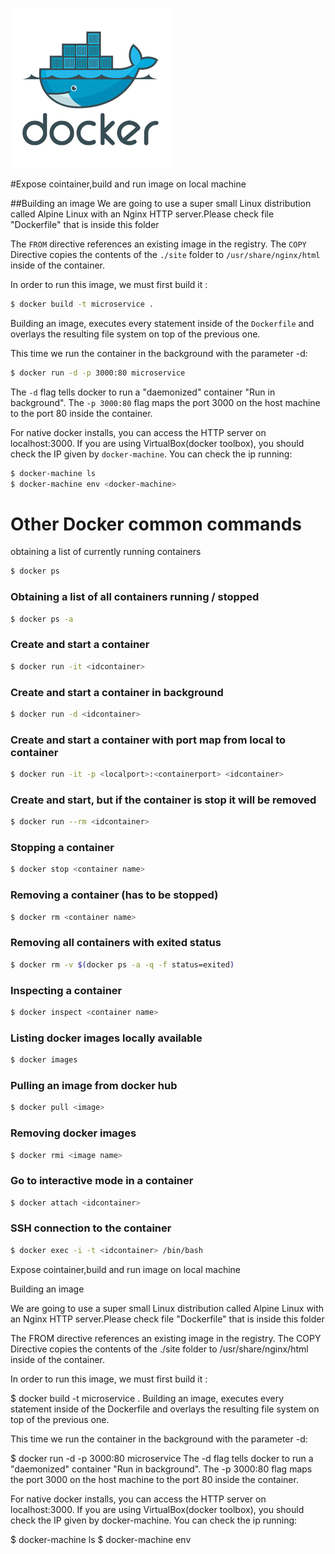 ![scaleconf-deploying-microservices](docker.png)

#Expose cointainer,build and run image on local machine

##Building an image
We are going to use a super small Linux distribution called Alpine Linux with an Nginx HTTP server.Please check file  "Dockerfile" that is inside this folder

The `FROM` directive references an existing image in the registry.
The `COPY` Directive copies the contents of the `./site` folder to `/usr/share/nginx/html` inside of the container.

In order to run this image, we must first build it :

```sh
$ docker build -t microservice .
```

Building an image, executes every statement inside of the `Dockerfile` and overlays the resulting file system on top of the previous one.

This time we run the container in the background with the parameter -d:

```sh
$ docker run -d -p 3000:80 microservice
```

The `-d` flag tells docker to run a "daemonized" container "Run in background".
The `-p 3000:80` flag maps the port 3000 on the host machine to the port 80 inside the container.

For native docker installs, you can access the HTTP server on localhost:3000. If you are using VirtualBox(docker toolbox), you should check the IP given by `docker-machine`. You can check the ip running:

```sh
$ docker-machine ls
$ docker-machine env <docker-machine>
```


# Other Docker common commands 

obtaining a list of currently running containers
```sh
$ docker ps
```

### Obtaining a list of all containers running / stopped
```sh
$ docker ps -a
```

### Create and start a container 
```sh
$ docker run -it <idcontainer>
```

### Create and start a container in background
```sh
$ docker run -d <idcontainer>
```

### Create and start a container with port map from local to container
```sh
$ docker run -it -p <localport>:<containerport> <idcontainer>
```

### Create and start, but if the container is stop it will be removed 
```sh
$ docker run --rm <idcontainer>
```

### Stopping a container
```sh
$ docker stop <container name>
```

### Removing a container (has to be stopped)
```sh
$ docker rm <container name>
```

### Removing all containers with exited status
```sh
$ docker rm -v $(docker ps -a -q -f status=exited)
```

### Inspecting a container
```sh
$ docker inspect <container name>
```

### Listing docker images locally available
```sh
$ docker images
```

### Pulling an image from docker hub
```sh
$ docker pull <image>
```

### Removing docker images
```sh
$ docker rmi <image name>
```

### Go to interactive mode in a container
```sh
$ docker attach <idcontainer>
``` 

### SSH connection to the container
```sh
$ docker exec -i -t <idcontainer> /bin/bash
```

Expose cointainer,build and run image on local machine

Building an image

We are going to use a super small Linux distribution called Alpine Linux with an Nginx HTTP server.Please check file "Dockerfile" that is inside this folder

The FROM directive references an existing image in the registry. The COPY Directive copies the contents of the ./site folder to /usr/share/nginx/html inside of the container.

In order to run this image, we must first build it :

$ docker build -t microservice .
Building an image, executes every statement inside of the Dockerfile and overlays the resulting file system on top of the previous one.

This time we run the container in the background with the parameter -d:

$ docker run -d -p 3000:80 microservice
The -d flag tells docker to run a "daemonized" container "Run in background". The -p 3000:80 flag maps the port 3000 on the host machine to the port 80 inside the container.

For native docker installs, you can access the HTTP server on localhost:3000. If you are using VirtualBox(docker toolbox), you should check the IP given by docker-machine. You can check the ip running:

$ docker-machine ls
$ docker-machine env <docker-machine>








